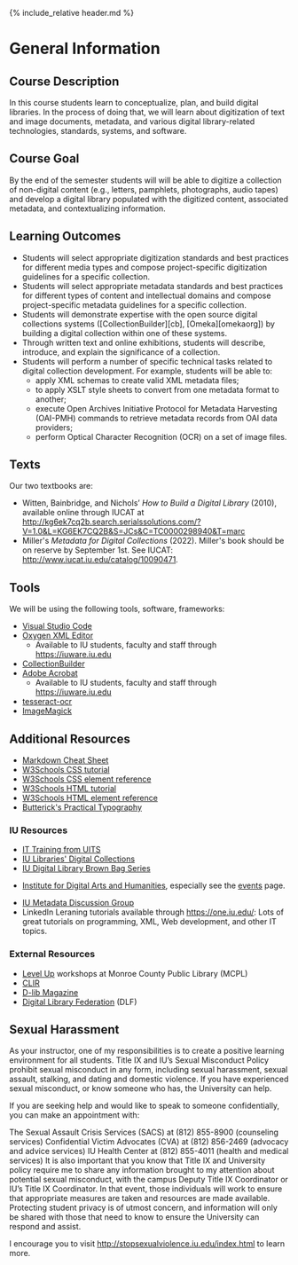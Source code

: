 {% include_relative header.md %}
# General Information

## Course Description<a id="desc"/>
In this course students learn to conceptualize, plan, and build digital libraries. In the process of doing that, we will learn about digitization of text and image documents, metadata, and various digital library-related technologies, standards, systems, and software.

## Course Goal
By the end of the semester students will will be able to digitize a collection of non-digital content (e.g., letters, pamphlets, photographs, audio tapes) and develop a digital library populated with the digitized content, associated metadata, and contextualizing information.

## Learning Outcomes
- Students will select appropriate digitization standards and best practices for different media types and compose project-specific digitization guidelines for a specific collection.
- Students will select appropriate metadata standards and best practices for different types of content and intellectual domains and compose project-specific metadata guidelines for a specific collection.
- Students will demonstrate expertise with the open source digital collections systems ([CollectionBuilder][cb], [Omeka][omekaorg]) by building a digital collection within one of these systems.
- Through written text and online exhibitions, students will describe, introduce, and explain the significance of a collection.
- Students will perform a number of specific technical tasks related to digital collection development. For example, students will be able to:
	- apply XML schemas to create valid XML metadata files;
	- to apply XSLT style sheets to convert from one metadata format to another;
	- execute Open Archives Initiative Protocol for Metadata Harvesting (OAI-PMH) commands to retrieve metadata records from OAI data providers;
	- perform Optical Character Recognition (OCR) on a set of image files.

## Texts
Our two textbooks are:

* Witten, Bainbridge, and Nichols’ _How to Build a Digital Library_ (2010), available online through IUCAT at <http://kg6ek7cq2b.search.serialssolutions.com/?V=1.0&L=KG6EK7CQ2B&S=JCs&C=TC0000298940&T=marc>
* Miller's _Metadata for Digital Collections_ (2022). Miller's book should be on reserve by September 1st. See IUCAT: <http://www.iucat.iu.edu/catalog/10090471>.

## Tools
We will be using the following tools, software, frameworks:

- [Visual Studio Code](https://code.visualstudio.com)
- [Oxygen XML Editor](http://oxygenxml.com)
	- Available to IU students, faculty and staff through <https://iuware.iu.edu>
- [CollectionBuilder](https://collectionbuilder.github.io)
- [Adobe Acrobat](https://www.adobe.com/acrobat.html)
	- Available to IU students, faculty and staff through <https://iuware.iu.edu>
- [tesseract-ocr](https://github.com/tesseract-ocr/tesseract)
- [ImageMagick](https://imagemagick.org)

## Additional Resources
* [Markdown Cheat Sheet](https://www.markdownguide.org/cheat-sheet/)
* [W3Schools CSS tutorial](https://www.w3schools.com/css/default.asp)
* [W3Schools CSS element reference](https://www.w3schools.com/cssref/default.asp)
* [W3Schools HTML tutorial](https://www.w3schools.com/html/default.asp)
* [W3Schools HTML element reference](https://www.w3schools.com/tags/default.asp)
* [Butterick's Practical Typography](https://practicaltypography.com/)

### IU Resources
* [IT Training from UITS](http://ittraining.iu.edu)
* [IU Libraries' Digital Collections](http://dlib.indiana.edu/collections/)
* [IU Digital Library Brown Bag Series]( https://libraries.indiana.edu/digital-library-brown-bag-series)
- [Institute for Digital Arts and Humanities](https://idah.indiana.edu), especially see the [events]( https://idah.indiana.edu/news-events/) page.
* [IU Metadata Discussion Group](https://blogs.libraries.iub.edu/metadata/)
* LinkedIn Leraning tutorials available through <https://one.iu.edu/>: Lots of great tutorials on programming, XML, Web development, and other IT topics.

### External Resources
* [Level Up](https://mcpl.info/levelup/level-digital-creativity-center) workshops at Monroe County Public Library (MCPL)
* [CLIR](http://www.clir.org/pubs/reports/)
* [D-lib Magazine](http://www.dlib.org/)
* [Digital Library Federation](http://diglib.org/) (DLF)

## Sexual Harassment
As your instructor, one of my responsibilities is to create a positive learning environment for all students. Title IX and IU’s Sexual Misconduct Policy prohibit sexual misconduct in any form, including sexual harassment, sexual assault, stalking, and dating and domestic violence. If you have experienced sexual misconduct, or know someone who has, the University can help.

If you are seeking help and would like to speak to someone confidentially, you can make an appointment with:

The Sexual Assault Crisis Services (SACS) at (812) 855-8900 (counseling services) Confidential Victim Advocates (CVA) at (812) 856-2469 (advocacy and advice services) IU Health Center at (812) 855-4011 (health and medical services)
It is also important that you know that Title IX and University policy require me to share any information brought to my attention about potential sexual misconduct, with the campus Deputy Title IX Coordinator or IU’s Title IX Coordinator. In that event, those individuals will work to ensure that appropriate measures are taken and resources are made available. Protecting student privacy is of utmost concern, and information will only be shared with those that need to know to ensure the University can respond and assist.

I encourage you to visit <http://stopsexualviolence.iu.edu/index.html> to learn more.
